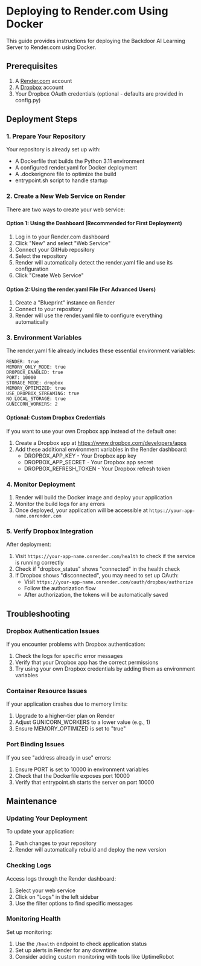 # Deploying to Render.com Using Docker

This guide provides instructions for deploying the Backdoor AI Learning Server to Render.com using Docker.

## Prerequisites

1. A [Render.com](https://render.com) account
2. A [Dropbox](https://dropbox.com) account 
3. Your Dropbox OAuth credentials (optional - defaults are provided in config.py)

## Deployment Steps

### 1. Prepare Your Repository

Your repository is already set up with:
- A Dockerfile that builds the Python 3.11 environment
- A configured render.yaml for Docker deployment
- A .dockerignore file to optimize the build
- entrypoint.sh script to handle startup

### 2. Create a New Web Service on Render

There are two ways to create your web service:

#### Option 1: Using the Dashboard (Recommended for First Deployment)

1. Log in to your Render.com dashboard
2. Click "New" and select "Web Service"
3. Connect your GitHub repository
4. Select the repository
5. Render will automatically detect the render.yaml file and use its configuration
6. Click "Create Web Service"

#### Option 2: Using the render.yaml File (For Advanced Users)

1. Create a "Blueprint" instance on Render
2. Connect to your repository
3. Render will use the render.yaml file to configure everything automatically

### 3. Environment Variables

The render.yaml file already includes these essential environment variables:

```
RENDER: true
MEMORY_ONLY_MODE: true
DROPBOX_ENABLED: true
PORT: 10000
STORAGE_MODE: dropbox
MEMORY_OPTIMIZED: true
USE_DROPBOX_STREAMING: true
NO_LOCAL_STORAGE: true
GUNICORN_WORKERS: 2
```

#### Optional: Custom Dropbox Credentials

If you want to use your own Dropbox app instead of the default one:

1. Create a Dropbox app at https://www.dropbox.com/developers/apps
2. Add these additional environment variables in the Render dashboard:
   - DROPBOX_APP_KEY - Your Dropbox app key
   - DROPBOX_APP_SECRET - Your Dropbox app secret
   - DROPBOX_REFRESH_TOKEN - Your Dropbox refresh token

### 4. Monitor Deployment

1. Render will build the Docker image and deploy your application
2. Monitor the build logs for any errors
3. Once deployed, your application will be accessible at `https://your-app-name.onrender.com`

### 5. Verify Dropbox Integration

After deployment:

1. Visit `https://your-app-name.onrender.com/health` to check if the service is running correctly
2. Check if "dropbox_status" shows "connected" in the health check
3. If Dropbox shows "disconnected", you may need to set up OAuth:
   - Visit `https://your-app-name.onrender.com/oauth/dropbox/authorize`
   - Follow the authorization flow
   - After authorization, the tokens will be automatically saved

## Troubleshooting

### Dropbox Authentication Issues

If you encounter problems with Dropbox authentication:

1. Check the logs for specific error messages
2. Verify that your Dropbox app has the correct permissions
3. Try using your own Dropbox credentials by adding them as environment variables

### Container Resource Issues

If your application crashes due to memory limits:

1. Upgrade to a higher-tier plan on Render
2. Adjust GUNICORN_WORKERS to a lower value (e.g., 1)
3. Ensure MEMORY_OPTIMIZED is set to "true"

### Port Binding Issues

If you see "address already in use" errors:

1. Ensure PORT is set to 10000 in environment variables
2. Check that the Dockerfile exposes port 10000
3. Verify that entrypoint.sh starts the server on port 10000

## Maintenance

### Updating Your Deployment

To update your application:

1. Push changes to your repository
2. Render will automatically rebuild and deploy the new version

### Checking Logs

Access logs through the Render dashboard:

1. Select your web service
2. Click on "Logs" in the left sidebar
3. Use the filter options to find specific messages

### Monitoring Health

Set up monitoring:

1. Use the `/health` endpoint to check application status
2. Set up alerts in Render for any downtime
3. Consider adding custom monitoring with tools like UptimeRobot
